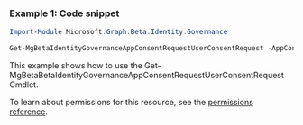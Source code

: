 ### Example 1: Code snippet

```powershellImport-Module Microsoft.Graph.Beta.Identity.Governance

Get-MgBetaIdentityGovernanceAppConsentRequestUserConsentRequest -AppConsentRequestId $appConsentRequestId -UserConsentRequestId $userConsentRequestId
```
This example shows how to use the Get-MgBetaBetaIdentityGovernanceAppConsentRequestUserConsentRequest Cmdlet.
To learn about permissions for this resource, see the [permissions reference](/graph/permissions-reference).

